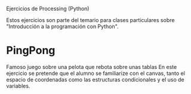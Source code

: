 Ejercicios de Processing (Python)

Estos ejercicios son parte del temario para clases particulares sobre "Introducción a la programación con Python".

# PingPong
Famoso juego sobre una pelota que rebota sobre unas tablas
En este ejercicio se pretende que el alumno se familiarize con el canvas, tanto el espacio de coordenadas como las estructuras condicionales y el uso de variables.
